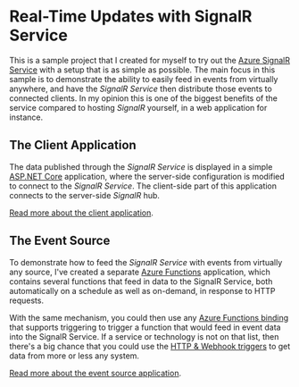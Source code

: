 Real-Time Updates with SignalR Service
======================================

This is a sample project that I created for myself to try out the [Azure SignalR Service](https://azure.microsoft.com/en-us/services/signalr-service/) with a setup that is as simple as possible. The main focus in this sample is to demonstrate the ability to easily feed in events from virtually anywhere, and have the *SignalR Service* then distribute those events to connected clients. In my opinion this is one of the biggest benefits of the service compared to hosting *SignalR* yourself, in a web application for instance.


The Client Application
----------------------

The data published through the *SignalR Service* is displayed in a simple [ASP.NET Core](https://docs.microsoft.com/en-us/aspnet/core/) application, where the server-side configuration is modified to connect to the *SignalR Service*. The client-side part of this application connects to the server-side *SignalR* hub.

[Read more about the client application](client-app.md).

The Event Source
----------------

To demonstrate how to feed the *SignalR Service* with events from virtually any source, I've created a separate [Azure Functions](https://docs.microsoft.com/en-us/azure/azure-functions/functions-overview) application, which contains several functions that feed in data to the SignalR Service, both automatically on a schedule as well as on-demand, in response to HTTP requests.

With the same mechanism, you could then use any [Azure Functions binding](https://docs.microsoft.com/en-us/azure/azure-functions/functions-triggers-bindings#supported-bindings) that supports triggering to trigger a function that would feed in event data into the SignalR Service. If a service or technology is not on that list, then there's a big chance that you could use the [HTTP & Webhook triggers](https://docs.microsoft.com/en-us/azure/azure-functions/functions-bindings-http-webhook) to get data from more or less any system.

[Read more about the event source application](event-source.md).
